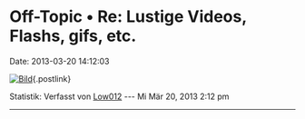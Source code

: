 Off-Topic • Re: Lustige Videos, Flashs, gifs, etc.
==================================================

Date: 2013-03-20 14:12:03

[![Bild](http://imgs.xkcd.com/comics/bonding.png)](http://xkcd.com/1188/){.postlink}

Statistik: Verfasst von
[Low012](http://forum.yacy-websuche.de/memberlist.php?mode=viewprofile&u=62)
--- Mi Mär 20, 2013 2:12 pm

------------------------------------------------------------------------
